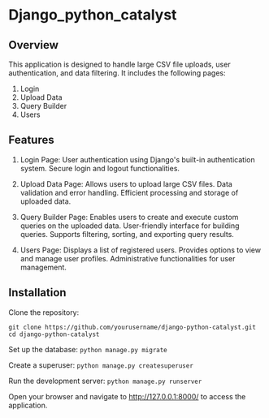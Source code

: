 # Django_python_catalyst

## Overview
This application is designed to handle large CSV file uploads, user authentication, and data filtering. It includes the following pages:

1. Login
2. Upload Data
3. Query Builder
4. Users

## Features

1. Login Page:
User authentication using Django's built-in authentication system.
Secure login and logout functionalities.

2. Upload Data Page:
Allows users to upload large CSV files.
Data validation and error handling.
Efficient processing and storage of uploaded data.

2. Query Builder Page:
Enables users to create and execute custom queries on the uploaded data.
User-friendly interface for building queries.
Supports filtering, sorting, and exporting query results.

3. Users Page:
Displays a list of registered users.
Provides options to view and manage user profiles.
Administrative functionalities for user management.

## Installation
Clone the repository:

`git clone https://github.com/yourusername/django-python-catalyst.git
cd django-python-catalyst`

Set up the database:
`python manage.py migrate`

Create a superuser:
`python manage.py createsuperuser`

Run the development server:
`python manage.py runserver`

Open your browser and navigate to http://127.0.0.1:8000/ to access the application.

